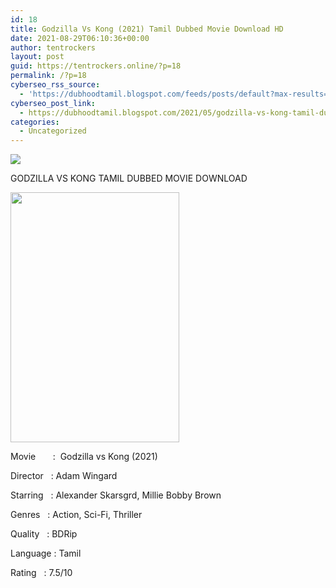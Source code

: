 ```yaml
---
id: 18
title: Godzilla Vs Kong (2021) Tamil Dubbed Movie Download HD
date: 2021-08-29T06:10:36+00:00
author: tentrockers
layout: post
guid: https://tentrockers.online/?p=18
permalink: /?p=18
cyberseo_rss_source:
  - 'https://dubhoodtamil.blogspot.com/feeds/posts/default?max-results=150&start-index=1'
cyberseo_post_link:
  - https://dubhoodtamil.blogspot.com/2021/05/godzilla-vs-kong-tamil-dubbed-movie.html
categories:
  - Uncategorized
---
```

<div class="media_block">
  <img src="https://1.bp.blogspot.com/-ctukJDvuDcI/YI98wAgQiqI/AAAAAAAABNI/uCeBKwnuDDIbmn5Iac_M_dTomEcK54a4QCLcBGAsYHQ/s72-w270-h400-c/EwnOBogWEAEiakT.jpeg" class="media_thumbnail" />
</div>

GODZILLA VS KONG TAMIL DUBBED MOVIE DOWNLOAD&nbsp;

<div class="separator">
  <a href="https://1.bp.blogspot.com/-ctukJDvuDcI/YI98wAgQiqI/AAAAAAAABNI/uCeBKwnuDDIbmn5Iac_M_dTomEcK54a4QCLcBGAsYHQ/s2048/EwnOBogWEAEiakT.jpeg"><img loading="lazy" border="0" data-original-height="2048" data-original-width="1382" height="400" src="https://1.bp.blogspot.com/-ctukJDvuDcI/YI98wAgQiqI/AAAAAAAABNI/uCeBKwnuDDIbmn5Iac_M_dTomEcK54a4QCLcBGAsYHQ/w270-h400/EwnOBogWEAEiakT.jpeg" width="270" /></a>
</div>

<span><span>Movie&nbsp; &nbsp; &nbsp; &nbsp;:&nbsp; Godzilla vs Kong (2021)</span></span>

<span><span>Director<span> </span>&nbsp;&nbsp;:<span> </span>Adam Wingard</span></span>

<span><span>Starring<span> </span>&nbsp; :<span> </span>Alexander Skarsgrd, Millie Bobby Brown</span></span>

<span><span>Genres<span> </span>&nbsp;&nbsp;:<span> </span>Action, Sci-Fi, Thriller</span></span>

<span><span>Quality<span> </span>&nbsp;&nbsp;:<span> </span>BDRip&nbsp;</span></span>

<span><span>Language :<span> </span>Tamil</span></span>

<span><span>Rating</span><span> </span><span>&nbsp; </span><span>:</span><span> </span><span>7.5/10</span></span>